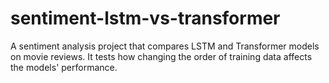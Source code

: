 # sentiment-lstm-vs-transformer
A sentiment analysis project that compares LSTM and Transformer models on movie reviews. It tests how changing the order of training data affects the models' performance.
